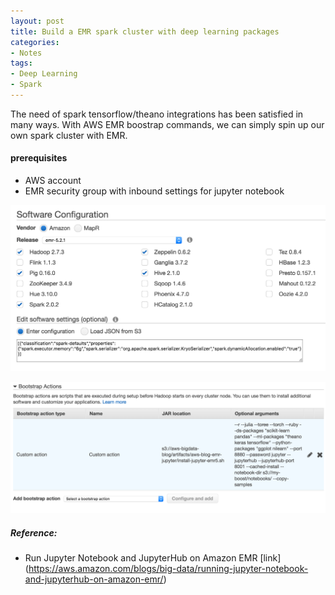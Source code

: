 ```yaml
---
layout: post
title: Build a EMR spark cluster with deep learning packages
categories: 
- Notes
tags:
- Deep Learning
- Spark
---
```


The need of spark tensorflow/theano integrations has been satisfied in many ways. With AWS EMR boostrap commands, we can simply spin up our own spark cluster with EMR.

#### prerequisites
- AWS account
- EMR security group with inbound settings for jupyter notebook

![software_config](/images/2017-01-17/software_config.png)

![](/images/2017-01-17/bootstrap_actions.png)


##### Reference:
- Run Jupyter Notebook and JupyterHub on Amazon EMR [link]
(https://aws.amazon.com/blogs/big-data/running-jupyter-notebook-and-jupyterhub-on-amazon-emr/)